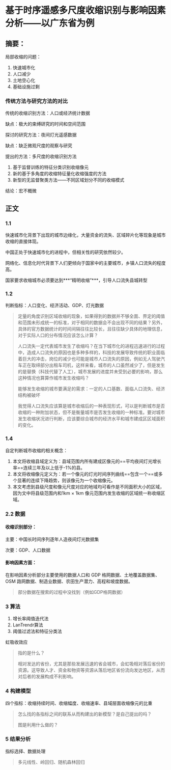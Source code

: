 # 基于时序遥感多尺度收缩识别与影响因素分析——以广东省为例

## 摘要：

局部收缩的问题：

1. 快速城市化
2. 人口减少
3. 土地空心化
4. 基础设施过剩

### 传统方法与研究方法的对比

传统的收缩识别方法：人口或经济统计数据

缺点：极大的束缚研究的时间和空间范围

探讨的研究方法：夜间灯光遥感数据

缺点：缺乏微观尺度的观察与研究

提出的方法：多尺度的收缩识别方法

1. 基于监督训练的特征分类识别收缩像元
2. 新的基于多角度的收缩特征量化收缩强度的方法
3. 新型的无监督聚类方法——不同区域划分不同的收缩模式

结论：宏不概微

## 正文

### 1.1

快速城市化背景下出现的城市边缘化，大量资金的流失、区域碎片化等现象是城市收缩的直接体现。

中国正处于快速城市化的进程中，但相关性的研究依然较少。

网络化、信息化时代背景下人们更倾向于国家中的主要城市，乡镇人口流失的程度高。

国家要求收缩城市必须要达到***“精明收缩”***，引导人口流失县城转型

### 1.2

判断指标：人口变化、经济活动、GDP、灯光数据

> 定量的角度识别区域收缩的现象，如果得到的数据并不够全面、界定的阈值和范围未形成统一的标准，对于相同的数据会不会出现不同的结果？另外，具体的官方数据统计的时间间隔往往比较长，且往往缺少具体的地理信息，对于实际人口的分布情况应该怎么计算？
>
> 人口流失一定代表城市发生了收缩吗？在当下城市化的进程迅速进行的过程中，造成人口流失的原因也是多种多样的，科技的发展导致传统的职业面临着巨大的冲击，岗位的减少也可能是城市人口流失的原因，例如无人驾驶汽车正在取缔部分出租车司机，这样来看，城市的人口虽然减少了，但是发生的是替换（科技代替了人工），城市发展的进度并未受到必要的影响，那么这种情况也算算作城市发生收缩吗？
>
> 能够发生收缩的城市要满足的需求：一定的人口基数、面临人口流失、经济结构被破坏
>
> 我觉得人口流失应该算是城市收缩后的一种表现形式，可以是判断城市是否收缩的一种附加状态，但不是衡量城市是否发生收缩的一种标准。要对城市发生收缩状况进行判断，应该要综合城市的经济水平和城市建成区区域面积的变化。

### 1.4

自定判断城市收缩的相关概念：

1. 本文将收缩县域定义为：县域范围内所有建成区像元的==平均夜间灯光增长率==连续三年及以上低于-1%的县。
2. 本文将收缩像元定义为：若一个像元的灯光时间序列曲线==包含一个==或多个显著的连续下降趋势，则该像元为一个收缩像元。
3. 本文考虑到县级尺度和像元尺度对应的地域均可看作是不同面积大小的区域，因为文中将县级范围内和1km × 1km 像元范围内发生收缩的区域统一称收缩区域。

### 2.2 数据

#### 收缩识别部分：

主要：中国长时间序列逐年人造夜间灯光数据集

次要：GDP、人口数据

#### 影响因素方面：

在影响因素分析部分主要使用的数据人口和 GDP 格网数据、土地覆盖数据集、OSM 路网数据、制造业数据、农田生产潜力、高程和坡度数据。

> 部分数据在搜索的过程中没找到（例如GDP格网数据）

### 3 算法

1. 增长率阈值迭代法
2. LanTrendr算法
3. 阈值过滤法和特征分类法

虹吸收效应

> 指的是什么？
>
> 相对发达的省份，尤其是那些发展迅速的省会城市，会虹吸相对落后省份的资源。这导致人才、资金和物资等资源从落后地区省份流向发达地区，从而对后者的发展构成不利影响。

### 4 构建模型

四个指标：收缩持续时间、收缩幅度、收缩速率、县域层面收缩像元的比重

> 怎么找的各指标之间的联系从而构建出的新模型？是自己提出的吗？
>
> 图是利用什么做的？

### 5 结果分析

指标选择、数据处理

> 多元线性、岭回归、随机森林回归

